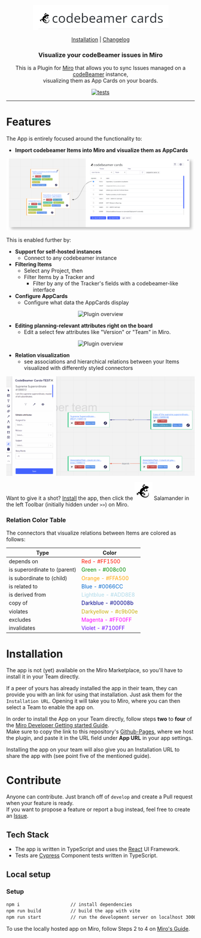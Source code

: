<p align="center">
   <img src="readmeImg/codebeamer-cards.png" alt="codebeamer cards"/>
</p>

<p align="center">
  <a href="https://github.com/codeBeamer-Extensions-and-Addons/codebeamer-miro/blob/refactor/react#installation">Installation</a> |
  <a href="https://github.com/codeBeamer-Extensions-and-Addons/codebeamer-miro/blob/refactor/react/CHANGELOG.md">Changelog</a>
</p>

<h3 align="center">Visualize your codeBeamer issues in Miro</h3>

<p align="center">
    This is a Plugin for <a href="https://miro.com">Miro</a> that allows you to sync Issues managed on a <a href="https://codebeamer.com">codeBeamer</a> instance, <br/> visualizing them as App Cards on your boards.
</p>

<p align="center">
<a href="[https://www.npmjs.com/package/cypress](https://dashboard.cypress.io/projects/cumqrv/runs)">
    <img src="https://img.shields.io/endpoint?url=https://dashboard.cypress.io/badge/detailed/cumqrv&style=flat&logo=cypress" alt="tests"/>
 </a>
</p>

---

# Features

The App is entirely focused around the functionality to:

-   **Import codebeamer Items into Miro and visualize them as AppCards**

<div align="center">
<img src="readmeImg/overview.png" alt="Plugin overview"/>
</div>

This is enabled further by:

-   **Support for self-hosted instances**
    -   Connect to any codebeamer instance
-   **Filtering Items**
    -   Select any Project, then
    -   Filter Items by a Tracker and
        -   Filter by any of the Tracker's fields with a codebeamer-like interface
-   **Configure AppCards**
    -   Configure what data the AppCards display

<div align="center">
<img src="readmeImg/cb-m-1-1-0_card_config.gif" alt="Plugin overview"/>
</div>

-   **Editing planning-relevant attributes right on the board**
    -   Edit a select few attributes like "Version" or "Team" in Miro.

<div align="center">
<img src="readmeImg/cb-m-1-1-0_edit_item.gif" alt="Plugin overview"/>
</div>

-   **Relation visualization**
    -   see associations and hierarchical relations between your Items visualized with differently styled connectors

<div align="center">
<img src="readmeImg/connectors.gif" alt="Plugin overview"/>
</div>

Want to give it a shot? [Install](#installation) the app, then click the <img src="readmeImg/cb_salamander.svg" alt="CodeBeamer Salamander"/> Salamander in the left Toolbar (initially hidden under `>>`) on Miro.

<!--
* Less might very well be more here.
* Why bother making a long and intricate manual? Just make the app a good UX and self-explanatory.
 -->

### Relation Color Table

The connectors that visualize relations between Items are colored as follows:

| Type                         | Color                                                     |
| ---------------------------- | --------------------------------------------------------- |
| depends on                   | <span style="color: #FF1500;">Red - #FF1500</span>        |
| is superordinate to (parent) | <span style="color: #008c00;">Green - #008c00</span>      |
| is subordinate to (child)    | <span style="color: #FFA500;">Orange - #FFA500</span>     |
| is related to                | <span style="color: #0066CC;">Blue - #0066CC</span>       |
| is derived from              | <span style="color: #ADD8E8;">Lightblue - #ADD8E8</span>  |
| copy of                      | <span style="color: #00008b;">Darkblue - #00008b</span>   |
| violates                     | <span style="color: #c9b00e;">Darkyellow - #c9b00e</span> |
| excludes                     | <span style="color: #FF00FF;">Magenta - #FF00FF</span>    |
| invalidates                  | <span style="color: #7100FF;">Violet - #7100FF</span>     |

# Installation

The app is not (yet) available on the Miro Marketplace, so you'll have to install it in your Team directly.

If a peer of yours has already installed the app in their team, they can provide you with an link for using that installation. Just ask them for the `Installation URL`. Opening it will take you to Miro, where you can then select a Team to enable the app on.

In order to install the App on your Team directly, follow steps **two** to **four** of the [Miro Developer Getting started Guide](https://developers.miro.com/docs/getting-started).  
Make sure to copy the link to this repository's [Github-Pages](https://codebeamer-extensions-and-addons.github.io/codebeamer-miro/), where we host the plugin, and paste it in the URL field under **App URL** in your app settings.

Installing the app on your team will also give you an Installation URL to share the app with (see point five of the mentioned guide).

# Contribute

Anyone can contribute. Just branch off of `develop` and create a Pull request when your feature is ready.  
If you want to propose a feature or report a bug instead, feel free to create an [Issue](https://github.com/codeBeamer-Extensions-and-Addons/codebeamer-miro/issues).

## Tech Stack

-   The app is written in TypeScript and uses the [React](https://reactjs.org/) UI Framework.
-   Tests are [Cypress](https://cypress.io) Component tests written in TypeScript.

## Local setup

### Setup

```bat
npm i                   // install dependencies
npm run build           // build the app with vite
npm run start           // run the development server on localhost 3000 (if available)
```

To use the locally hosted app on Miro, follow Steps 2 to 4 on [Miro's Guide](https://developers.miro.com/docs/build-your-first-hello-world-app).

